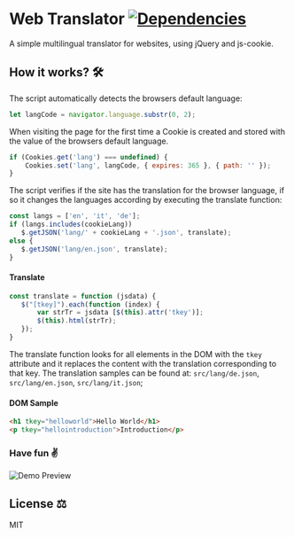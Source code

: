 # Web Translator [![Dependencies](https://david-dm.org/luangjokaj/web-translator/dev-status.svg)](https://david-dm.org/luangjokaj/web-translator?type=dev)
A simple multilingual translator for websites, using jQuery and js-cookie.

## How it works? 🛠
The script automatically detects the browsers default language:
```javascript
let langCode = navigator.language.substr(0, 2);
```
When visiting the page for the first time a Cookie is created and stored with the value of the browsers default language.
```javascript
if (Cookies.get('lang') === undefined) {
	Cookies.set('lang', langCode, { expires: 365 }, { path: '' });
}
``` 

The script verifies if the site has the translation for the browser language, if so it changes the languages according by executing the translate function:
 ```javascript
 const langs = ['en', 'it', 'de'];
 if (langs.includes(cookieLang))
 	$.getJSON('lang/' + cookieLang + '.json', translate);
else {
	$.getJSON('lang/en.json', translate);
}
 ```
 #### Translate
 ```javascript
 const translate = function (jsdata) {
 	$("[tkey]").each(function (index) {
 		var strTr = jsdata [$(this).attr('tkey')];
 		$(this).html(strTr);
 	});
 }
 ```
 
 The translate function looks for all elements in the DOM with the `tkey` attribute and it replaces the content with the translation corresponding to that key. The translation samples can be found at: `src/lang/de.json`, `src/lang/en.json`, `src/lang/it.json`;
 
 #### DOM Sample
 ```html
 <h1 tkey="helloworld">Hello World</h1>
 <p tkey="hellointroduction">Introduction</p>
 ```
 
 ### Have fun ✌️
 ![Demo Preview](http://i.imgur.com/vZ3aaCQ.png)

## License ⚖️
MIT
